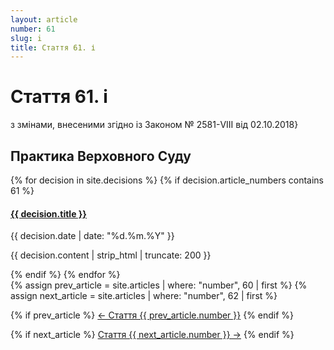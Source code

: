 ```yaml
---
layout: article
number: 61
slug: i
title: Стаття 61. і
---
```


# Стаття 61. і

з змінами, внесеними згідно із Законом № 2581-VIII від 02.10.2018}

## Практика Верховного Суду

<div class="decisions-container">
{% for decision in site.decisions %}
  {% if decision.article_numbers contains 61 %}
    <div class="decision-item">
      <h4><a href="{{ decision.url }}">{{ decision.title }}</a></h4>
      <p class="decision-date">{{ decision.date | date: "%d.%m.%Y" }}</p>
      <p class="decision-excerpt">{{ decision.content | strip_html | truncate: 200 }}</p>
    </div>
  {% endif %}
{% endfor %}
</div>

<div class="article-navigation">
  {% assign prev_article = site.articles | where: "number", 60 | first %}
  {% assign next_article = site.articles | where: "number", 62 | first %}
  
  {% if prev_article %}
    <a href="{{ prev_article.url }}" class="prev-article">← Стаття {{ prev_article.number }}</a>
  {% endif %}
  
  {% if next_article %}
    <a href="{{ next_article.url }}" class="next-article">Стаття {{ next_article.number }} →</a>
  {% endif %}
</div>

